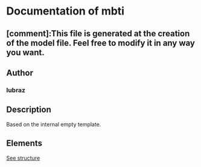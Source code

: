 # Documentation of mbti

[comment]:This file is generated at the creation of the model file. Feel free to modify it in any way you want. 
---

## Author
### lubraz

## Description

Based on the internal empty template.

## Elements

[See structure](mbti_structure.md)

